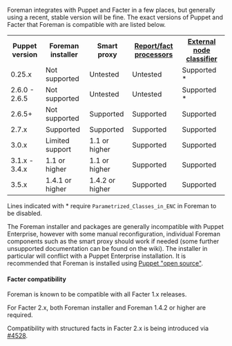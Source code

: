 Foreman integrates with Puppet and Facter in a few places, but generally using a recent, stable version will be fine.  The exact versions of Puppet and Facter that Foreman is compatible with are listed below.

<table class="table table-bordered table-condensed">
  <tr>
    <th>Puppet version</th>
    <th>Foreman installer</th>
    <th>Smart proxy</th>
    <th><a href="/manuals/{{page.version}}/index.html#3.5.4PuppetReports">Report/fact processors</a></th>
    <th><a href="/manuals/{{page.version}}/index.html#3.5.5FactsandtheENC">External node classifier</a></th>
  </tr>
  <tr>
    <td>0.25.x</td>
    <td>Not supported</td>
    <td>Untested</td>
    <td>Untested</td>
    <td>Supported <span class='footnote'>*</span></td>
  </tr>
  <tr>
    <td>2.6.0 - 2.6.5</td>
    <td>Not supported</td>
    <td>Untested</td>
    <td>Untested</td>
    <td>Supported <span class='footnote'>*</span></td>
  </tr>
  <tr>
    <td>2.6.5+</td>
    <td>Not supported</td>
    <td>Supported</td>
    <td>Supported</td>
    <td>Supported</td>
  </tr>
  <tr>
    <td>2.7.x</td>
    <td>Supported</td>
    <td>Supported</td>
    <td>Supported</td>
    <td>Supported</td>
  </tr>
  <tr>
    <td>3.0.x</td>
    <td>Limited support</td>
    <td>1.1 or higher</td>
    <td>Supported</td>
    <td>Supported</td>
  </tr>
  <tr>
    <td>3.1.x - 3.4.x</td>
    <td>1.1 or higher</td>
    <td>1.1 or higher</td>
    <td>Supported</td>
    <td>Supported</td>
  </tr>
  <tr>
    <td>3.5.x</td>
    <td>1.4.1 or higher</td>
    <td>1.4.2 or higher</td>
    <td>Supported</td>
    <td>Supported</td>
  </tr>
</table>

Lines indicated with <span class='footnote'>*</span> require `Parametrized_Classes_in_ENC` in Foreman to be disabled.

The Foreman installer and packages are generally incompatible with Puppet Enterprise, however with some manual reconfiguration, individual Foreman components such as the smart proxy should work if needed (some further unsupported documentation can be found on the wiki).  The installer in particular will conflict with a Puppet Enterprise installation.  It is recommended that Foreman is installed using [Puppet "open source"](http://docs.puppetlabs.com/guides/installation.html).

#### Facter compatibility

Foreman is known to be compatible with all Facter 1.x releases.

For Facter 2.x, both Foreman installer and Foreman 1.4.2 or higher are required.

Compatibility with structured facts in Facter 2.x is being introduced via [#4528](http://projects.theforeman.org/issues/4528).

